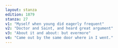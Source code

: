 ```yaml
---
layout: stanza
edition: 1879
stanza: 27
v1: "Myself when young did eagerly frequent"
v2: "Doctor and Saint, and heard great argument"
v3: "About it and about: but evermore"
v4: "Came out by the same door where in I went."
---
```

